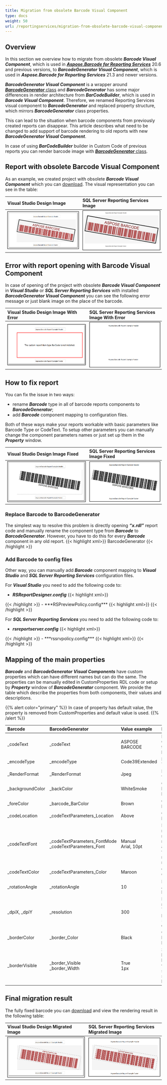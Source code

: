```yaml
---
title: Migration from obsolete Barcode Visual Component
type: docs
weight: 50
url: /reportingservices/migration-from-obsolete-barcode-visual-component/
---
```

## Overview

In this section we overview how to migrate from obsolete ***Barcode Visual Component***, which is used in [***Aspose.Barcode for Reporting Services***](https://releases.aspose.com/barcode/reportingservices/) 20.6 and previous versions, to ***BarcodeGenerator Visual Component***, which is used in ***Aspose.Barcode for Reporting Services*** 21.3 and newer versions.

***BarcodeGenerator Visual Component*** is a wrapper around [***BarcodeGenerator*** class](https://reference.aspose.com/barcode/net/aspose.barcode.generation/barcodegenerator/) and ***BarcodeGenerator*** has some major differences in render architecture from ***BarCodeBuilder***, which is used in ***Barcode Visual Component***. Therefore, we renamed Reporting Services visual component to ***BarcodeGenerator*** and replaced property structure, which mirrors ***BarcodeGenerator*** class properties.

This can lead to the situation when barcode components from previously created reports can disappear. This article describes what need to be changed to add support of barcode rendering to old reports with new ***BarcodeGenerator Visual Component***.

In case of using ***BarCodeBuilder*** builder in Custom Code of previous reports you can render barcode image with [***BarcodeGenerator*** class](/barcode/reportingservices/barcodegenerator-class/).

## Report with obsolete Barcode Visual Component

As an example, we created project with obsolete ***Barcode Visual Component*** which you can [download](vsrep2019_old.zip). The visual representation you can see in the table:

| **Visual Studio Design Image** | **SQL Server Reporting Services Image** |
| :- | :- |
| <img style="border:1px solid black;" src="oldreport_design.png" alt="Report with Barcode Visual Component Design in Visual Studio" /> | <img style="border:1px solid black;" src="oldreport_ssrs.png" alt="Report with Barcode Visual Component Preview in SQL Server Reporting Services Image" /> |

## Error with report opening with Barcode Visual Component


In case of opening of the project with obsolete ***Barcode Visual Component*** in ***Visual Studio*** or ***SQL Server Reporting Services*** with installed ***BarcodeGenerator Visual Component*** you can see the following error message or just blank image on the place of the barcode.

| **Visual Studio Design Image With Error** | **SQL Server Reporting Services Image With Error** |
| :- | :- |
| <img style="border:1px solid black;" src="errorreport_design.png" alt="Report with Barcode Visual Component With Error Design in Visual Studio" /> | <img style="border:1px solid black;" src="errorreport_ssrs.png" alt="Report with Barcode Visual Component With Error Preview in SQL Server Reporting Services Image" /> |

## How to fix report

You can fix the issue in two ways:
- rename ***Barcode*** type in all of barcode reports components to ***BarcodeGenerator***;
- add ***Barcode*** component mapping to configuration files.

Both of these ways make your reports workable with basic parameters like Barcode Type or CodeText. To setup other parameters you can manually change the component parameters names or just set up them in the ***Property*** window.

| **Visual Studio Design Image Fixed** | **SQL Server Reporting Services Image Fixed** |
| :- | :- |
| <img style="border:1px solid black;" src="fixedreport_design.png" alt="Report with BarcodeGenerator Visual Component Fixed Design in Visual Studio" /> | <img style="border:1px solid black;" src="fixedreport_ssrs.png" alt="Report with BarcodeGenerator Visual Component Fixed Preview in SQL Server Reporting Services Image" /> |


### Replace Barcode to BarcodeGenerator

The simplest way to resolve this problem is directly opening ***“x.rdl”*** report code and manually rename the component type from ***Barcode*** to ***BarcodeGenerator***. However, you have to do this for every ***Barcode*** component in any old report.
{{< highlight xml>}}
<Report>
	<ReportSections>
		<ReportSection>
			<Body>
				<ReportItems>
					<CustomReportItem Name="BarCode1">
						<!-- Replace BarCode to BarcodeGenerator-->
						<Type>BarcodeGenerator</Type>
					</CustomReportItem>
				</ReportItems>
			</Body>
		</ReportSection>
	</ReportSections>
</Report>
{{< /highlight >}}

### Add Barcode to config files

Other way, you can manually add ***Barcode*** component mapping to ***Visual Studio*** and ***SQL Server Reporting Services*** configuration files. 

For ***Visual Studio*** you need to add the following code to:
- ***RSReportDesigner.config***
{{< highlight xml>}}
<Configuration>
	<Extensions>
		<ReportItemDesigner>
			<ReportItem Name="BarcodeGenerator" Type="Aspose.BarCode.ReportingServices.BarCodeReportItemDesigner, Aspose.BarCode.ReportingServices"/>
		</ReportItemDesigner>
		<ReportItems>
			<ReportItem Name="BarcodeGenerator" Type="Aspose.BarCode.ReportingServices.BarCodeReportItem, Aspose.BarCode.ReportingServices"/>
		</ReportItems>
		<ReportItemDesigner>
			<ReportItem Name="BarCode" Type="Aspose.BarCode.ReportingServices.BarCodeReportItemDesigner, Aspose.BarCode.ReportingServices"/>
		</ReportItemDesigner>
		<ReportItems>
			<ReportItem Name="BarCode" Type="Aspose.BarCode.ReportingServices.BarCodeReportItem, Aspose.BarCode.ReportingServices"/>
		</ReportItems>
	</Extensions>
</Configuration>
{{< /highlight >}}
- ***RSPreviewPolicy.config***
{{< highlight xml>}}
<configuration>
	<mscorlib>
		<security>
			<policy>
				<PolicyLevel version="1">
					<CodeGroup class="FirstMatchCodeGroup" version="1" PermissionSetName="Nothing">
						<CodeGroup class="FirstMatchCodeGroup" version="1" PermissionSetName="Execution" Description="This code group grants MyComputer code Execution permission. ">
							<CodeGroup class="UnionCodeGroup" version="1" PermissionSetName="FullTrust" Name="BarcodeGenerator" Description="Aspose.BarCode for Reporting Services">
								<IMembershipCondition class="StrongNameMembershipCondition" version="1" PublicKeyBlob="0x00240000048000009400000006020000002400005253413100040000010001005542E99CECD28842DAD186257B2C7B6AE9B5947E51E0B17B4AC6D8CECD3E01C4D20658C5E4EA1B9A6C8F854B2D796C4FDE740DAC65E834167758CFF283EED1BE5C9A812022B015A902E0B97D4E95569EB8C0971834744E633D9CB4C4A6D8EDA03C12F486E13A1A0CB1AA101AD94943236384CBBF5C679944B994DE9546E493BF"/>
							</CodeGroup>
							<CodeGroup class="UnionCodeGroup" version="1" PermissionSetName="FullTrust" Name="BarCode" Description="Aspose.BarCode for Reporting Services ">
								<IMembershipCondition class="StrongNameMembershipCondition" version="1" PublicKeyBlob="0x00240000048000009400000006020000002400005253413100040000010001005542E99CECD28842DAD186257B2C7B6AE9B5947E51E0B17B4AC6D8CECD3E01C4D20658C5E4EA1B9A6C8F854B2D796C4FDE740DAC65E834167758CFF283EED1BE5C9A812022B015A902E0B97D4E95569EB8C0971834744E633D9CB4C4A6D8EDA03C12F486E13A1A0CB1AA101AD94943236384CBBF5C679944B994DE9546E493BF"/>
							</CodeGroup>
						</CodeGroup>
					</CodeGroup>
				</PolicyLevel>
			</policy>
		</security>
	</mscorlib>
</configuration>
{{< /highlight >}}

For ***SQL Server Reporting Services*** you need to add the following code to:
- ***rsreportserver.config***
{{< highlight xml>}}
<Configuration>
	<Extensions>
		<ReportItems>
			<ReportItem Name="BarcodeGenerator" Type="Aspose.BarCode.ReportingServices.BarCodeReportItem, Aspose.BarCode.ReportingServices"/>
		</ReportItems>
		<ReportItems>
			<ReportItem Name="BarCode" Type="Aspose.BarCode.ReportingServices.BarCodeReportItem, Aspose.BarCode.ReportingServices"/>
		</ReportItems>
	</Extensions>
</Configuration>
{{< /highlight >}}
- ***rssrvpolicy.config***
{{< highlight xml>}}
<configuration>
	<mscorlib>
		<security>
			<policy>
				<PolicyLevel version="1">
					<CodeGroup class="FirstMatchCodeGroup" version="1" PermissionSetName="Nothing">
						<CodeGroup class="FirstMatchCodeGroup" version="1" PermissionSetName="Execution" Description="This code group grants MyComputer code Execution permission. ">
							<CodeGroup class="UnionCodeGroup" version="1" PermissionSetName="FullTrust" Name="BarcodeGenerator" Description="Aspose.BarCode for Reporting Services">
								<IMembershipCondition class="StrongNameMembershipCondition" version="1" PublicKeyBlob="00240000048000009400000006020000002400005253413100040000010001005542E99CECD28842DAD186257B2C7B6AE9B5947E51E0B17B4AC6D8CECD3E01C4D20658C5E4EA1B9A6C8F854B2D796C4FDE740DAC65E834167758CFF283EED1BE5C9A812022B015A902E0B97D4E95569EB8C0971834744E633D9CB4C4A6D8EDA03C12F486E13A1A0CB1AA101AD94943236384CBBF5C679944B994DE9546E493BF"/>
							</CodeGroup>
							<CodeGroup class="UnionCodeGroup" version="1" PermissionSetName="FullTrust" Name="BarCode" Description="Aspose.BarCode for Reporting Services ">
								<IMembershipCondition class="StrongNameMembershipCondition" version="1" PublicKeyBlob="00240000048000009400000006020000002400005253413100040000010001005542E99CECD28842DAD186257B2C7B6AE9B5947E51E0B17B4AC6D8CECD3E01C4D20658C5E4EA1B9A6C8F854B2D796C4FDE740DAC65E834167758CFF283EED1BE5C9A812022B015A902E0B97D4E95569EB8C0971834744E633D9CB4C4A6D8EDA03C12F486E13A1A0CB1AA101AD94943236384CBBF5C679944B994DE9546E493BF"/>
							</CodeGroup>
						</CodeGroup>
					</CodeGroup>
				</PolicyLevel>
			</policy>
		</security>
	</mscorlib>
</configuration>
{{< /highlight >}}

## Mapping of the main properties

***Barcode*** and ***BarcodeGenerator Visual Components*** have custom properties which can have different names but can do the same. The properties can be manually edited in CustomProperties RDL code or setup by ***Property*** window of ***BarcodeGenerator*** component. We provide the table which describe the properties from both components, their values and descriptions.

{{% alert color="primary" %}} 
In case of property has default value, the property is removed from CustomProperties and default value is used.
{{% /alert %}} 

| **Barcode** | **BarcodeGenerator** | **Value example** | **Description** |
| :- | :- | :- | :- |
| _codeText | _codeText | ASPOSE BARCODE | Encoded CodeText of the barcode. |
| _encodeType | _encodeType | Code39Extended | Barcode Type. |
| _RenderFormat | _RenderFormat | Jpeg | Image format |
| _backgroundColor | _backColor | WhiteSmoke | Color of the barcode background. |
| _foreColor | _barcode_BarColor | Brown | Color of the barcode. |
| _codeLocation | _codeTextParameters_Location | Above | CodeText location. |
| _codeTextFont | _codeTextParameters_FontMode <br/> _codeTextParameters_Font | Manual <br/> Arial, 10pt | Font rendering mode: manual or automatic, font size in manual mode. |
| _codeTextColor | _codeTextParameters_Color | Maroon | Color of CodeText |
| _rotationAngle | _rotationAngle | 10 | Rotation Angle of the barcode. |
| _dpiX, _dpiY | _resolution | 300 | Barcode resolution. The best for printing is 300 or 600 dpi. |
| _borderColor | _border_Color | Black | Color of the barcode border. |
| _borderVisible | _border_Visible <br/> _border_Width | True <br/> 1px | Set the barcode border visibility state and size of the border. |

## Final migration result

The fully fixed barcode you can [download](vsrep2019_edited.zip) and view the rendering result in the following table:

| **Visual Studio Design Migrated Image** | **SQL Server Reporting Services Migrated Image** |
| :- | :- |
| <img style="border:1px solid black;" src="migrated_design.png" alt="Report with BarcodeGenerator Visual Component Migrated Design in Visual Studio" /> | <img style="border:1px solid black;" src="migrated_ssrs.png" alt="Report with BarcodeGenerator Visual Component Migrated Preview in SQL Server Reporting Services Image" /> |
